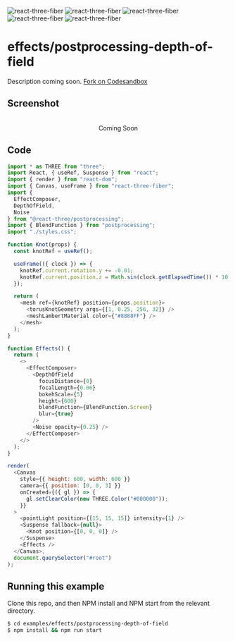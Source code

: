 ![react-three-fiber](https://img.shields.io/badge/dynamic/json?url=https://raw.githubusercontent.com/onion2k/r3f-by-example/develop/examples/effects/postprocessing-depth-of-field/package.json&label=react-three-fiber&query=$.dependencies['react-three-fiber']&color=green) ![react-three-fiber](https://img.shields.io/badge/dynamic/json?url=https://raw.githubusercontent.com/onion2k/r3f-by-example/develop/examples/effects/postprocessing-depth-of-field/package.json&label=three&query=$.dependencies['three']&color=green) ![react-three-fiber](https://img.shields.io/badge/dynamic/json?url=https://raw.githubusercontent.com/onion2k/r3f-by-example/develop/examples/effects/postprocessing-depth-of-field/package.json&label=@react-three/drei&query=$.dependencies['@react-three/drei']&color=green) ![react-three-fiber](https://img.shields.io/badge/dynamic/json?url=https://raw.githubusercontent.com/onion2k/r3f-by-example/develop/examples/effects/postprocessing-depth-of-field/package.json&label=@react-three/postprocessing&query=$.dependencies['@react-three/postprocessing']&color=green) ![react-three-fiber](https://img.shields.io/badge/dynamic/json?url=https://raw.githubusercontent.com/onion2k/r3f-by-example/develop/examples/effects/postprocessing-depth-of-field/package.json&label=postprocessing&query=$.dependencies['postprocessing']&color=green)

# effects/postprocessing-depth-of-field

Description coming soon. [Fork on Codesandbox](https://githubbox.com/onion2k/r3f-by-example/tree/develop/examples/effects/postprocessing-depth-of-field)

## Screenshot
<div align="center">
  <br>
    Coming Soon
  <br>
</div>

## Code
```js
import * as THREE from "three";
import React, { useRef, Suspense } from "react";
import { render } from "react-dom";
import { Canvas, useFrame } from "react-three-fiber";
import {
  EffectComposer,
  DepthOfField,
  Noise
} from "@react-three/postprocessing";
import { BlendFunction } from "postprocessing";
import "./styles.css";

function Knot(props) {
  const knotRef = useRef();

  useFrame(({ clock }) => {
    knotRef.current.rotation.y += -0.01;
    knotRef.current.position.z = Math.sin(clock.getElapsedTime()) * 10 - 10;
  });

  return (
    <mesh ref={knotRef} position={props.position}>
      <torusKnotGeometry args={[1, 0.25, 256, 32]} />
      <meshLambertMaterial color={"#8888FF"} />
    </mesh>
  );
}

function Effects() {
  return (
    <>
      <EffectComposer>
        <DepthOfField
          focusDistance={0}
          focalLength={0.06}
          bokehScale={5}
          height={600}
          blendFunction={BlendFunction.Screen}
          blur={true}
        />
        <Noise opacity={0.25} />
      </EffectComposer>
    </>
  );
}

render(
  <Canvas
    style={{ height: 600, width: 600 }}
    camera={{ position: [0, 0, 3] }}
    onCreated={({ gl }) => {
      gl.setClearColor(new THREE.Color("#000000"));
    }}
  >
    <pointLight position={[15, 15, 15]} intensity={1} />
    <Suspense fallback={null}>
      <Knot position={[0, 0, 0]} />
    </Suspense>
    <Effects />
  </Canvas>,
  document.querySelector("#root")
);

```

## Running this example

Clone this repo, and then NPM install and NPM start from the relevant directory.

```bash
$ cd examples/effects/postprocessing-depth-of-field
$ npm install && npm run start
```